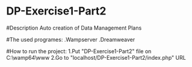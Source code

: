 # DP-Exercise1-Part2

#Description
Auto creation of Data Management Plans

#The used programes:
.Wampserver
.Dreamweaver

#How to run the project:
1.Put "DP-Exercise1-Part2" file on C:\wamp64\www
2.Go to "localhost/DP-Exercise1-Part2/index.php" URL
